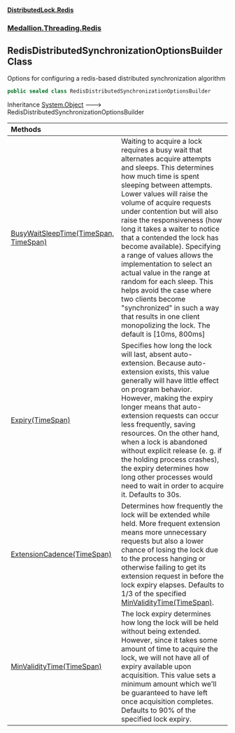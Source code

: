 #### [DistributedLock.Redis](README.md 'README')
### [Medallion.Threading.Redis](Medallion.Threading.Redis.md 'Medallion.Threading.Redis')

## RedisDistributedSynchronizationOptionsBuilder Class

Options for configuring a redis-based distributed synchronization algorithm

```csharp
public sealed class RedisDistributedSynchronizationOptionsBuilder
```

Inheritance [System.Object](https://docs.microsoft.com/en-us/dotnet/api/System.Object 'System.Object') &#129106; RedisDistributedSynchronizationOptionsBuilder

| Methods | |
| :--- | :--- |
| [BusyWaitSleepTime(TimeSpan, TimeSpan)](RedisDistributedSynchronizationOptionsBuilder.BusyWaitSleepTime.Z/k+WORQrlfNeKapMJREAw.md 'Medallion.Threading.Redis.RedisDistributedSynchronizationOptionsBuilder.BusyWaitSleepTime(System.TimeSpan, System.TimeSpan)') | Waiting to acquire a lock requires a busy wait that alternates acquire attempts and sleeps. This determines how much time is spent sleeping between attempts. Lower values will raise the volume of acquire requests under contention but will also raise the responsiveness (how long it takes a waiter to notice that a contended the lock has become available).  Specifying a range of values allows the implementation to select an actual value in the range  at random for each sleep. This helps avoid the case where two clients become "synchronized" in such a way that results in one client monopolizing the lock.  The default is [10ms, 800ms] |
| [Expiry(TimeSpan)](RedisDistributedSynchronizationOptionsBuilder.Expiry.Aq56pTIqK1xlhiCtghZSyQ.md 'Medallion.Threading.Redis.RedisDistributedSynchronizationOptionsBuilder.Expiry(System.TimeSpan)') | Specifies how long the lock will last, absent auto-extension. Because auto-extension exists, this value generally will have little effect on program behavior. However, making the expiry longer means that auto-extension requests can occur less frequently, saving resources. On the other hand, when a lock is abandoned without explicit release (e. g. if the holding process crashes), the expiry determines how long other processes would need to wait in order to acquire it.  Defaults to 30s. |
| [ExtensionCadence(TimeSpan)](RedisDistributedSynchronizationOptionsBuilder.ExtensionCadence.cKv2f155zX3kr5YAmhrxcw.md 'Medallion.Threading.Redis.RedisDistributedSynchronizationOptionsBuilder.ExtensionCadence(System.TimeSpan)') | Determines how frequently the lock will be extended while held. More frequent extension means more unnecessary requests but also a lower chance of losing the lock due to the process hanging or otherwise failing to get its extension request in before the lock expiry elapses.  Defaults to 1/3 of the specified [MinValidityTime(TimeSpan)](RedisDistributedSynchronizationOptionsBuilder.MinValidityTime.fMaY2fG5om4C0LuUfUZtNg.md 'Medallion.Threading.Redis.RedisDistributedSynchronizationOptionsBuilder.MinValidityTime(System.TimeSpan)'). |
| [MinValidityTime(TimeSpan)](RedisDistributedSynchronizationOptionsBuilder.MinValidityTime.fMaY2fG5om4C0LuUfUZtNg.md 'Medallion.Threading.Redis.RedisDistributedSynchronizationOptionsBuilder.MinValidityTime(System.TimeSpan)') | The lock expiry determines how long the lock will be held without being extended. However, since it takes some amount of time to acquire the lock, we will not have all of expiry available upon acquisition.  This value sets a minimum amount which we'll be guaranteed to have left once acquisition completes.  Defaults to 90% of the specified lock expiry. |
